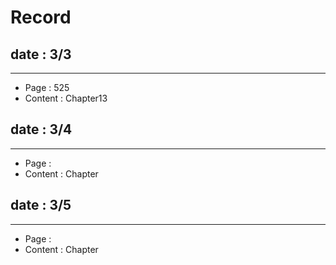 # Record


## date : 3/3
-----------
- Page : 525
- Content : Chapter13



## date : 3/4
-----------
- Page : 
- Content : Chapter


## date : 3/5
-----------
- Page : 
- Content : Chapter
